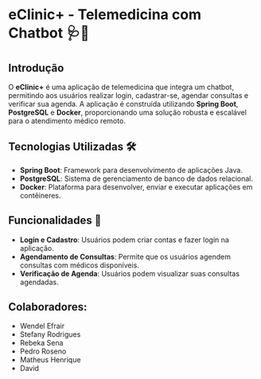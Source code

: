 
# eClinic+ - Telemedicina com Chatbot 🩺🤖



## Introdução
O **eClinic+** é uma aplicação de telemedicina que integra um chatbot, permitindo aos usuários realizar login, cadastrar-se, agendar consultas e verificar sua agenda. A aplicação é construída utilizando **Spring Boot**, **PostgreSQL** e **Docker**, proporcionando uma solução robusta e escalável para o atendimento médico remoto.


## Tecnologias Utilizadas 🛠️
- **Spring Boot**: Framework para desenvolvimento de aplicações Java.
- **PostgreSQL**: Sistema de gerenciamento de banco de dados relacional.
- **Docker**: Plataforma para desenvolver, enviar e executar aplicações em contêineres.


## Funcionalidades 🌟
- **Login e Cadastro**: Usuários podem criar contas e fazer login na aplicação.
- **Agendamento de Consultas**: Permite que os usuários agendem consultas com médicos disponíveis.
- **Verificação de Agenda**: Usuários podem visualizar suas consultas agendadas.


## Colaboradores:
- Wendel Efrair
- Stefany Rodrigues
- Rebeka Sena 
- Pedro Roseno 
- Matheus Henrique 
- David 